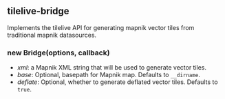tilelive-bridge
---------------
Implements the tilelive API for generating mapnik vector tiles from traditional mapnik datasources.

### new Bridge(options, callback)

- *xml*: a Mapnik XML string that will be used to generate vector tiles.
- *base*: Optional, basepath for Mapnik map. Defaults to `__dirname`.
- *deflate*: Optional, whether to generate deflated vector tiles. Defaults to `true`.
